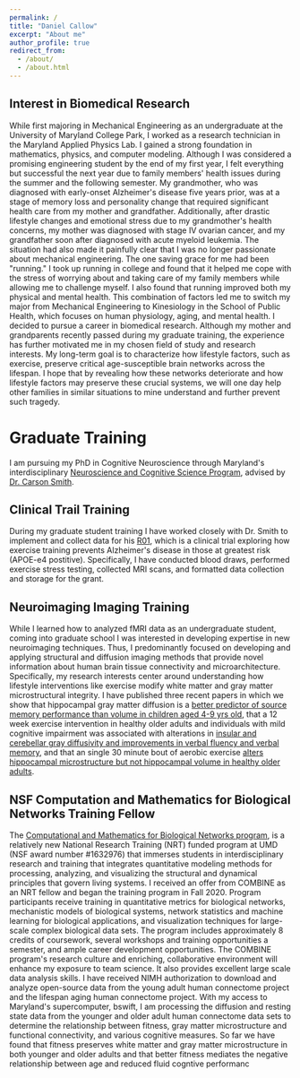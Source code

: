 ```yaml
---
permalink: /
title: "Daniel Callow"
excerpt: "About me"
author_profile: true
redirect_from: 
  - /about/
  - /about.html
---
```



Interest in Biomedical Research
------
While first majoring in Mechanical Engineering as an undergraduate at the University of Maryland College Park, I worked as a research technician in the Maryland Applied Physics Lab. I gained a strong foundation in mathematics, physics, and computer modeling. Although I was considered a promising engineering student by the end of my first year, I felt everything but successful the next year due to family members' health issues during the summer and the following semester. My grandmother, who was diagnosed with early-onset Alzheimer's disease five years prior, was at a stage of memory loss and personality change that required significant health care from my mother and grandfather. Additionally, after drastic lifestyle changes and emotional stress due to my grandmother's health concerns, my mother was diagnosed with stage IV ovarian cancer, and my grandfather soon after diagnosed with acute myeloid leukemia. The situation had also made it painfully clear that I was no longer passionate about mechanical engineering. The one saving grace for me had been "running." I took up running in college and found that it helped me cope with the stress of worrying about and taking care of my family members while allowing me to challenge myself. I also found that running improved both my physical and mental health. This combination of factors led me to switch my major from Mechanical Engineering to Kinesiology in the School of Public Health, which focuses on human physiology, aging, and mental health. I decided to pursue a career in biomedical research. Although my mother and grandparents recently passed during my graduate training, the experience has further motivated me in my chosen field of study and research interests. My long-term goal is to characterize how lifestyle factors, such as exercise, preserve critical age-susceptible brain networks across the lifespan. I hope that by revealing how these networks deteriorate and how lifestyle factors may preserve these crucial systems, we will one day help other families in similar situations to mine understand and further prevent such tragedy.

Graduate Training
======
I am pursuing my PhD in Cognitive Neuroscience through Maryland's interdisciplinary [Neuroscience and Cognitive Science Program](https://nacs.umd.edu/), advised by [Dr. Carson Smith](https://sph.umd.edu/people/j-carson-smith). 

Clinical Trail Training
------
During my graduate student training I have worked closely with Dr. Smith to implement and collect data for his [R01](https://clinicaltrials.gov/ct2/show/NCT03727360), which is a clinical trial exploring how exercise training prevents Alzheimer's disease in those at greatest risk (APOE-e4 postitive). Specifically, I have conducted blood draws, performed exercise stress testing, collected MRI scans, and formatted data collection and storage for the grant. 

Neuroimaging Imaging Training
------
While I learned how to analyzed fMRI data as an undergraduate student, coming into graduate school I was interested in developing expertise in new neuroimaging techniques. Thus, I predominantly focused on developing and applying structural and diffusion imaging methods that provide novel information about human brain tissue connectivity and microarchitecture. Specifically, my research interests center around understanding how lifestyle interventions like exercise modify white matter and gray matter microstructural integrity. I have published three recent papers in which we show that hippocampal gray matter diffusion is a [better predictor of source memory performance than volume in children aged 4-9 yrs old](https://www.ncbi.nlm.nih.gov/pmc/articles/PMC7525028/), that a 12 week exercise intervention in healthy older adults and individuals with mild cognitive impairment was associated with alterations in [insular and cerebellar gray diffusivity and improvements in verbal fluency and verbal memory](https://www.frontiersin.org/articles/10.3389/fnagi.2021.645258/full), and that an single 30 minute bout of aerobic exercise [alters hippocampal microstructure but not hippocampal volume in healthy older adults](https://pubmed.ncbi.nlm.nih.gov/33787529/).

NSF Computation and Mathematics for Biological Networks Training Fellow
------
The [Computational and Mathematics for Biological Networks program](https://www.combine.umd.edu/), is a relatively new National Research Training (NRT) funded program at UMD (NSF award number #1632976) that immerses students in interdisciplinary research and training that integrates quantitative modeling methods for processing, analyzing, and visualizing the structural and dynamical principles that govern living systems. I received an offer from COMBINE as an NRT fellow and began the training program in Fall 2020. Program participants receive training in quantitative metrics for biological networks, mechanistic models of biological systems, network statistics and machine learning for biological applications, and visualization techniques for large-scale complex biological data sets. The program includes approximately 8 credits of coursework, several workshops and training opportunities a semester, and ample career development opportunities. The COMBINE program's research culture and enriching, collaborative environment will enhance my exposure to team science. It also provides excellent large scale data analysis skills. I have received NIMH authorization to download and analyze open-source data from the young adult human connectome project and the lifespan aging human connectome project. With my access to Maryland's supercomputer, bswift, I am processing the diffusion and resting state data from the younger and older adult human connectome data sets to determine the relationship between fitness, gray matter microstructure and functional connectivity, and various cognitive measures. So far we have found that fitness preserves white matter and gray matter microstructure in both younger and older adults and that better fitness mediates the negative relationship between age and reduced fluid cogntive performanc
